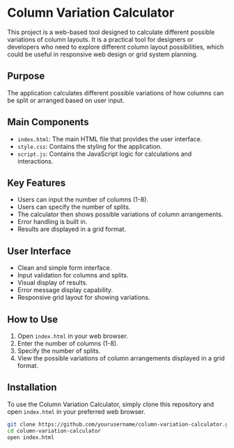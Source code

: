 # Column Variation Calculator

This project is a web-based tool designed to calculate different possible variations of column layouts. It is a practical tool for designers or developers who need to explore different column layout possibilities, which could be useful in responsive web design or grid system planning.

## Purpose
The application calculates different possible variations of how columns can be split or arranged based on user input.

## Main Components
- `index.html`: The main HTML file that provides the user interface.
- `style.css`: Contains the styling for the application.
- `script.js`: Contains the JavaScript logic for calculations and interactions.

## Key Features
- Users can input the number of columns (1-8).
- Users can specify the number of splits.
- The calculator then shows possible variations of column arrangements.
- Error handling is built in.
- Results are displayed in a grid format.

## User Interface
- Clean and simple form interface.
- Input validation for columns and splits.
- Visual display of results.
- Error message display capability.
- Responsive grid layout for showing variations.

## How to Use
1. Open `index.html` in your web browser.
2. Enter the number of columns (1-8).
3. Specify the number of splits.
4. View the possible variations of column arrangements displayed in a grid format.

## Installation
To use the Column Variation Calculator, simply clone this repository and open `index.html` in your preferred web browser.

```bash
git clone https://github.com/yourusername/column-variation-calculator.git
cd column-variation-calculator
open index.html
